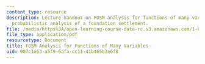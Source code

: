 ```yaml
---
content_type: resource
description: Lecture handout on FOSM analysis for functions of many variables and
  probabilistic analysis of a foundation settlement.
file: /media/https%3A/open-learning-course-data-rc.s3.amazonaws.com/1-010-uncertainty-in-engineering-fall-2008/907c1e63a5f96afacc1141b465b3e6f8_app_14.pdf
file_type: application/pdf
resourcetype: Document
title: FOSM Analysis for Functions of Many Variables
uid: 907c1e63-a5f9-6afa-cc11-41b465b3e6f8
---
```

